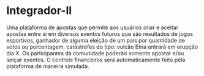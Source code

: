 # Integrador-ll

Uma plataforma de apostas que permite aos usuários criar e aceitar apostas entre si em
diversos eventos futuros que são resultados de jogos esportivos, ganhador de alguma eleição de
um país por quantidade de votos ou porcentagem, catástrofes do tipo: vulcão Etna entrará em
erupção dia X.
Os participantes da comunidade poderão somente apostar e/ou lançar eventos. O
controle financeiros será automaticamente feito pela plataforma de maneira simulada.

